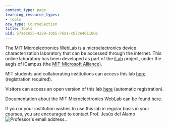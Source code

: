 ```yaml
---
content_type: page
learning_resource_types:
- Tools
ocw_type: CourseSection
title: Tools
uid: 57aece55-4229-30a5-76a1-c873e4611606
---
```


The MIT Microelectronics WebLab is a microelectronics device characterization laboratory that can be accessed through the internet. This online laboratory has been developed as part of the [iLab](http://icampus.mit.edu/ilabs/) project, under the aegis of iCampus (the [MIT-Microsoft Alliance](http://icampus.mit.edu/)).

MIT students and collaborating institutions can access this lab [here](http://ilab.mit.edu/) (registration required).

Visitors can access an open version of this lab [here](http://icampus.mit.edu/projects/ilabs/) (automatic registration).

Documentation about the MIT Microelectronics WebLab can be found [here](http://weblab2.mit.edu/docs/weblab/v6.1/manual/).

If you or your institution wishes to use this lab in regular basis in your courses, you are encouraged to contact Prof. Jesús del Alamo ![Professor's email address.](/courses/electrical-engineering-and-computer-science/6-720j-integrated-microelectronic-devices-spring-2007/tools/email.jpg).